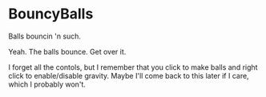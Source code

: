 BouncyBalls
===========
Balls bouncin 'n such.

Yeah. The balls bounce. Get over it.




I forget all the contols, but I remember that you click to make balls and right click to enable/disable gravity. Maybe I'll come back to this later if I care, which I probably won't.
